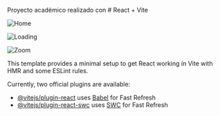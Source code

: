 Proyecto académico realizado con # React + Vite

![Home](https://github.com/user-attachments/assets/0a0a5636-ebb5-46d3-81e8-db0f491ae154)

![Loading](https://github.com/user-attachments/assets/895dc418-8db7-4a79-8607-8d2c53254e4e)

![Zoom](https://github.com/user-attachments/assets/b93531d0-9a4e-46ec-a030-81cd57dadc99)


This template provides a minimal setup to get React working in Vite with HMR and some ESLint rules.

Currently, two official plugins are available:

- [@vitejs/plugin-react](https://github.com/vitejs/vite-plugin-react/blob/main/packages/plugin-react/README.md) uses [Babel](https://babeljs.io/) for Fast Refresh
- [@vitejs/plugin-react-swc](https://github.com/vitejs/vite-plugin-react-swc) uses [SWC](https://swc.rs/) for Fast Refresh
